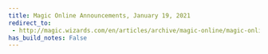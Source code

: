 ```yaml
---
title: Magic Online Announcements, January 19, 2021
redirect_to:
 - http://magic.wizards.com/en/articles/archive/magic-online/magic-online-announcements-january-19-2021
has_build_notes: False
---
```

